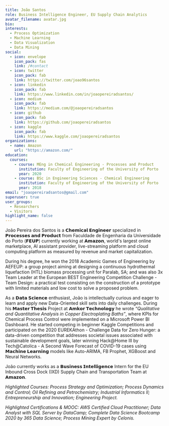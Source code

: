 ```yaml
---
title: João Santos
role: Business Intelligence Engineer, EU Supply Chain Analytics
avatar_filename: avatar.jpg
bio:
interests:
  - Process Optimization
  - Machine Learning
  - Data Visualization
  - Data Mining
social:
  - icon: envelope
    icon_pack: fas
    link: /#contact
  - icon: twitter
    icon_pack: fab
    link: https://twitter.com/joao96santos
  - icon: linkedin
    icon_pack: fab
    link: https://www.linkedin.com/in/joaopereiradsantos/
  - icon: medium
    icon_pack: fab
    link: https://medium.com/@joaopereiradsantos
  - icon: github
    icon_pack: fab
    link: https://github.com/joaopereiradsantos
  - icon: kaggle
    icon_pack: fab
    link: https://www.kaggle.com/joaopereiradsantos
organizations:
  - name: Amazon
    url: "https://amazon.com/"
education:
  courses:
    - course: MEng in Chemical Engineering - Processes and Product
      institution: Faculty of Engineering of the University of Porto
      year: 2020
    - course: BSc in Engineering Sciences - Chemical Engineering
      institution: Faculty of Engineering of the University of Porto
      year: 2018
email: "joaopereiradsantos@gmail.com"
superuser: true
user_groups:
  - Researchers
  - Visitors
highlight_name: false
---
```


João Pereira dos Santos is a **𝗖𝗵𝗲𝗺𝗶𝗰𝗮𝗹 𝗘𝗻𝗴𝗶𝗻𝗲𝗲𝗿** specialized in **𝗣𝗿𝗼𝗰𝗲𝘀𝘀𝗲𝘀 𝗮𝗻𝗱 𝗣𝗿𝗼𝗱𝘂𝗰𝘁** from Faculdade de Engenharia da Universidade do Porto (**𝗙𝗘𝗨𝗣**) currently working at **𝗔𝗺𝗮𝘇𝗼𝗻**, world's largest online marketplace, AI assistant provider, live-streaming platform and cloud computing platform as measured by revenue and market capitalization.

During his degree, he won the 2018 Academic Games of Engineering by AEFEUP: a group project aiming at designing a continuous hydrothermal liquefaction (HTL) biomass processing unit for Paralab, SA; and was also 3x Team Leader at the European BEST Engineering Competition Challenge - Team Design: a practical test consisting on the construction of a prototype with limited materials and low cost to solve a proposed problem.

As a **𝗗𝗮𝘁𝗮 𝗦𝗰𝗶𝗲𝗻𝗰𝗲** enthusiast, João is intellectually curious and eager to learn and apply new Data-Oriented skill sets into daily challenges. During his **𝗠𝗮𝘀𝘁𝗲𝗿 𝗧𝗵𝗲𝘀𝗶𝘀** Project at **𝗔𝗺𝗸𝗼𝗿 𝗧𝗲𝗰𝗵𝗻𝗼𝗹𝗼𝗴𝘆** he wrote  _“Qualitative and Quantitative Analysis in Copper Electroplating Baths”_, where KPIs for Chemical Process Control were implemented on a Microsoft Power BI Dashboard. He started competing in beginner Kaggle Competitions and participated on the 2020 EUREKAthon - Challenge Data for Zero Hunger: a data-driven competition that addresses societal issues associated with sustainable development goals, later winning Hack@Home III by Tech@Catolica - A Second Wave Forecast of COVID-19 cases using **𝗠𝗮𝗰𝗵𝗶𝗻𝗲 𝗟𝗲𝗮𝗿𝗻𝗶𝗻𝗴** models like Auto-ARIMA, FB Prophet, XGBoost and Neural Networks.

João currently works as a **𝗕𝘂𝘀𝗶𝗻𝗲𝘀𝘀 𝗜𝗻𝘁𝗲𝗹𝗹𝗶𝗴𝗲𝗻𝗰𝗲** Intern for the EU Inbound Cross Dock (IXD) Supply Chain and Transportation Team at **𝗔𝗺𝗮𝘇𝗼𝗻**.

_Highlighted Courses: Process Strategy and Optimization; Process Dynamics and Control; Oil Refining and Petrochemistry; Industrial Informatics II; Entrepreneurship and Innovation; Engineering Project._

_Highlighted Certifications &  MOOC: AWS Certified Cloud Practitioner; Data Analyst with SQL Server by DataCamp; Complete Data Science Bootcamp 2020 by 365 Data Science; Process Mining Expert by Celonis._
